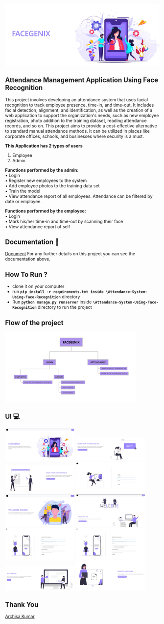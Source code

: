 ![Project Logo](https://github.com/ARCHISA26022002/FaceGenix/blob/main/UI%20(SCREENSHOTS)/Cover.jpg)

## Attendance Management Application Using Face Recognition 

This project involves developing an attendance system that uses facial recognition to track employee presence, time-in, and time-out. It includes facial detection, alignment, and identification, as well as the creation of a web application to support the organization's needs, such as new employee registration, photo addition to the training dataset, reading attendance records, and so on. This project aims to provide a cost-effective alternative to standard manual attendance methods. It can be utilized in places like corporate offices, schools, and businesses where security is a must.

**This Application has 2 types of users**
1. Employee
2. Admin

**Functions performed by the admin: <br>**
• Login <br>
• Register new employees to the system <br>
• Add employee photos to the training data set <br>
• Train the model <br>
• View attendance report of all employees. Attendance can be filtered by date or employee. <br>

**Functions performed by the employee: <br>**
• Login <br>
• Mark his/her time-in and time-out by scanning their face <br>
• View attendance report of self <br>



## Documentation 📰
[Document](https://github.com/ARCHISA26022002/FaceGenix/blob/main/Documentation.pdf)
For any further details on this project you can see the documentation above.
 
## How To Run ?

- clone it on your computer
- run **``` pip install -r requirements.txt inside \Attendance-System-Using-Face-Recognition ```** directory
- Run **``` python manage.py runserver ```** inside **``` \Attendance-System-Using-Face-Recognition ```** directory to run the project

## Flow of the project
<img src="https://github.com/ARCHISA26022002/FaceGenix/blob/main/UI%20(SCREENSHOTS)/FlowChart_FaceGenix.jpg" width="85%"></img> 

## UI 💻
<img src="https://github.com/ARCHISA26022002/FaceGenix/blob/main/UI%20(SCREENSHOTS)/Landing.jpg" width="45%"></img> 
<img src="https://github.com/ARCHISA26022002/FaceGenix/blob/main/UI%20(SCREENSHOTS)/Mark_out.jpg" width="45%"></img> 
<img src="https://github.com/ARCHISA26022002/FaceGenix/blob/main/UI%20(SCREENSHOTS)/Mark_in.jpg" width="45%"></img> 
<img src="https://github.com/ARCHISA26022002/FaceGenix/blob/main/UI%20(SCREENSHOTS)/login.jpg" width="45%"></img> 
<img src="https://github.com/ARCHISA26022002/FaceGenix/blob/main/UI%20(SCREENSHOTS)/Admin_dashboard.jpg" width="45%"></img> 
<img src="https://github.com/ARCHISA26022002/FaceGenix/blob/main/UI%20(SCREENSHOTS)/Employee_dashboard.jpg" width="45%"></img> 
<img src="https://github.com/ARCHISA26022002/FaceGenix/blob/main/UI%20(SCREENSHOTS)/Register_form.jpg" width="45%"></img>
<img src="https://github.com/ARCHISA26022002/FaceGenix/blob/main/UI%20(SCREENSHOTS)/Register_form.jpg" width="45%"></img>
<img src="https://github.com/ARCHISA26022002/FaceGenix/blob/main/UI%20(SCREENSHOTS)/Add_photos.jpg" width="45%"></img>
<img src="https://github.com/ARCHISA26022002/FaceGenix/blob/main/UI%20(SCREENSHOTS)/NewUser.jpg" width="45%"></img>




## Thank You
 [Archisa Kumar](https://github.com/ARCHISA26022002)
